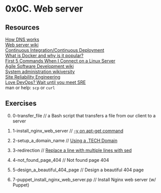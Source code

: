 # 0x0C. Web server

## Resources
[How DNS works](https://howdns.works/) </br >
[Web server wiki](https://en.wikipedia.org/wiki/Web_server) </br >
[Continuous Integration/Continuous Deployment](https://resources.collab.net/blogs/walk-before-you-run-understanding-ci-in-cd) </br >
[What is Docker and why is it popular?](https://www.zdnet.com/article/what-is-docker-and-why-is-it-so-darn-popular/) </br >
[First 5 Commands When I Connect on a Linux Server](https://www.youtube.com/watch?v=1_gqlbADaAw&feature=youtu.be) </br >
[Agile Software Development wiki](https://en.wikipedia.org/wiki/Agile_software_development) </br >
[System administration wikiversity](https://en.wikiversity.org/wiki/System_administration) </br >
[Site Reliability Engineering](https://landing.google.com/sre/interview/ben-treynor/) </br >
[Love DevOps? Wait until you meet SRE](https://www.atlassian.com/it-unplugged/devops/site-reliability-engineering-sre) </br >
man or help: `scp` or `curl`

## Exercises
0. 0-transfer_file // a Bash script that transfers a file from our client to a server

1. 1-install_nginx_web_server // [-y on apt-get command](https://askubuntu.com/questions/672892/what-does-y-mean-in-apt-get-y-install-command) </br >

2. 2-setup_a_domain_name // [Using a .TECH Domain](https://get.tech/)

3. 3-redirection // [Replace a line with multiple lines with sed](https://stackoverflow.com/questions/26041088/sed-replace-line-with-multiline-variable) </br >

4. 4-not_found_page_404 // Not found page 404  </br >

5. 5-design_a_beautiful_404_page // Design a beautiful 404 page

6. 7-puppet_install_nginx_web_server.pp // Install Nginx web server (w/ Puppet)
